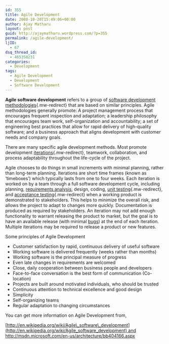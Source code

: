 ```yaml
---
id: 355
title: Agile Development
date: 2008-10-28T15:49:06+00:00
author: Ajay Matharu
layout: post
guid: http://ajaymatharu.wordpress.com/?p=355
permalink: /agile-development/
ljID:
  - 67
dsq_thread_id:
  - 465358231
categories:
  - Development
tags:
  - Agile Development
  - Development
  - Software Development
---
```

**Agile software development** refers to a group of [software development methodologies](http://ajaymatharu.wordpress.com/wiki/Software_development_methodologies "Software development methodologies"){.mw-redirect} that are based on similar principles. Agile methodologies generally promote: A project management process that encourages frequent inspection and adaptation; a leadership philosophy that encourages team work, self-organization and accountability; a set of engineering best practices that allow for rapid delivery of high-quality software; and a business approach that aligns development with customer needs and company goals.

There are many specific agile development methods. Most promote development [iterations](http://ajaymatharu.wordpress.com/wiki/Iterations#Project_management "Iterations"){.mw-redirect}, teamwork, collaboration, and process adaptability throughout the life-cycle of the project.

Agile chooses to do things in small increments with minimal planning, rather than long-term planning. Iterations are short time frames (known as &#8216;timeboxes&#8217;) which typically lasts from one to four weeks. Each iteration is worked on by a team through a full software development cycle, including planning, [requirements analysis](http://ajaymatharu.wordpress.com/wiki/Requirements_analysis "Requirements analysis"), design, coding, [unit testing](http://ajaymatharu.wordpress.com/wiki/Unit_test "Unit test"){.mw-redirect}, and [acceptance testing](http://ajaymatharu.wordpress.com/wiki/Acceptance_test "Acceptance test"){.mw-redirect} when a working product is demonstrated to stakeholders. This helps to minimize the overall risk, and allows the project to adapt to changes more quickly. Documentation is produced as required by stakeholders. An iteration may not add enough functionality to warrant releasing the product to market, but the goal is to have an available release (with minimal [bugs](http://ajaymatharu.wordpress.com/wiki/Software_bug "Software bug")) at the end of each iteration. Multiple iterations may be required to release a product or new features.

Some principles of Agile Development

  * Customer satisfaction by rapid, continuous delivery of useful software
  * Working software is delivered frequently (weeks rather than months)
  * Working software is the principal measure of progress
  * Even late changes in requirements are welcomed
  * Close, daily cooperation between business people and developers
  * Face-to-face conversation is the best form of communication (Co-location)
  * Projects are built around motivated individuals, who should be trusted
  * Continuous attention to technical excellence and good design
  * Simplicity
  * Self-organizing teams
  * Regular adaptation to changing circumstances

You can get more information on Agile Development from,

[http://en.wikipedia.org/wiki/Agile\_software\_development](http://en.wikipedia.org/wiki/Agile_software_development) and <http://msdn.microsoft.com/en-us/architecture/bb404166.aspx>